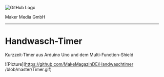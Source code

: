 ![GitHub Logo](http://www.heise.de/make/icons/make_logo.png)

Maker Media GmbH
*** 

# Handwasch-Timer

Kurzzeit-Timer aus Arduino Uno und dem Multi-Function-Shield

![Picture](https://github.com/MakeMagazinDE/Handwaschtimer
/blob/master/Timer.gif) 



